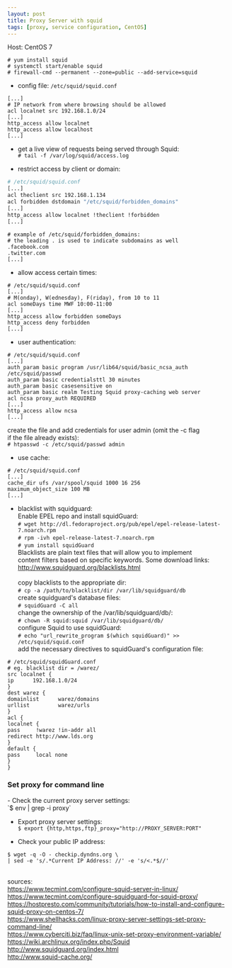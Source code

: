 ```yaml
---
layout: post
title: Proxy Server with squid
tags: [proxy, service configuration, CentOS]
---
```


Host: CentOS 7<br>

`# yum install squid`<br>
`# systemctl start/enable squid`<br>
`# firewall-cmd --permanent --zone=public --add-service=squid`<br>

- config file: `/etc/squid/squid.conf`
```
[...]
# IP network from where browsing should be allowed
acl localnet src 192.168.1.0/24
[...]
http_access allow localnet
http_access allow localhost
[...]
```

- get a live view of requests being served through Squid:<br>
`# tail -f /var/log/squid/access.log`<br>

- restrict access by client or domain:<br>
```bash
# /etc/squid/squid.conf
[...]
acl theclient src 192.168.1.134
acl forbidden dstdomain "/etc/squid/forbidden_domains"
[...]
http_access allow localnet !theclient !forbidden
[...]
```
```
# example of /etc/squid/forbidden_domains:
# the leading . is used to indicate subdomains as well
.facebook.com
.twitter.com
[...]
```

- allow access certain times:<br>
```
# /etc/squid/squid.conf
[...]
# M(onday), W(ednesday), F(riday), from 10 to 11
acl someDays time MWF 10:00-11:00
[...]
http_access allow forbidden someDays
http_access deny forbidden
[...]
```

- user authentication:<br>
```
# /etc/squid/squid.conf
[...]
auth_param basic program /usr/lib64/squid/basic_ncsa_auth /etc/squid/passwd
auth_param basic credentialsttl 30 minutes
auth_param basic casesensitive on
auth_param basic realm Testing Squid proxy-caching web server
acl ncsa proxy_auth REQUIRED
[...]
http_access allow ncsa
[...]
```
create the file and add credentials for user admin (omit the -c flag <br>
if the file already exists):<br>
`# htpasswd -c /etc/squid/passwd admin`

- use cache:<br>
```
# /etc/squid/squid.conf
[...]
cache_dir ufs /var/spool/squid 1000 16 256
maximum_object_size 100 MB
[...]
```

- blacklist with squidguard:<br>
Enable EPEL repo and install squidGuard:<br>
`# wget http://dl.fedoraproject.org/pub/epel/epel-release-latest-7.noarch.rpm`<br>
`# rpm -ivh epel-release-latest-7.noarch.rpm`<br>
`# yum install squidGuard`<br>
Blacklists are plain text files that will allow you to implement <br>
content filters based on specific keywords. Some download links:<br>
http://www.squidguard.org/blacklists.html<br><br>
copy blacklists to the appropriate dir:<br>
`# cp -a /path/to/blacklist/dir /var/lib/squidguard/db`<br>
create squidguard's database files:<br>
`# squidGuard -C all`<br>
change the ownership of the /var/lib/squidguard/db/:<br>
`# chown -R squid:squid /var/lib/squidguard/db/`<br>
configure Squid to use squidGuard:<br>
`# echo "url_rewrite_program $(which squidGuard)" >> /etc/squid/squid.conf`<br>
add the necessary directives to squidGuard's configuration file:<br>
```
# /etc/squid/squidGuard.conf
# eg. blacklist dir = /warez/
src localnet {
ip      192.168.1.0/24
}
dest warez {
domainlist      warez/domains
urllist         warez/urls
}
acl {
localnet {
pass     !warez !in-addr all
redirect http://www.lds.org
}
default {
pass     local none
}
}
```

<H3>Set proxy for command line</H3>
- Check the current proxy server settings:<br>
`$ env | grep -i proxy`<br>

- Export proxy server settings:<br>
`$ export {http,https,ftp}_proxy="http://PROXY_SERVER:PORT"`

- Check your public IP address:<br>
```
$ wget -q -O - checkip.dyndns.org \
| sed -e 's/.*Current IP Address: //' -e 's/<.*$//'
```

<br>sources:<br>
https://www.tecmint.com/configure-squid-server-in-linux/<br>
https://www.tecmint.com/configure-squidguard-for-squid-proxy/<br>
https://hostpresto.com/community/tutorials/how-to-install-and-configure-squid-proxy-on-centos-7/<br>
https://www.shellhacks.com/linux-proxy-server-settings-set-proxy-command-line/<br>
https://www.cyberciti.biz/faq/linux-unix-set-proxy-environment-variable/<br>
https://wiki.archlinux.org/index.php/Squid<br>
http://www.squidguard.org/index.html<br>
http://www.squid-cache.org/<br>
